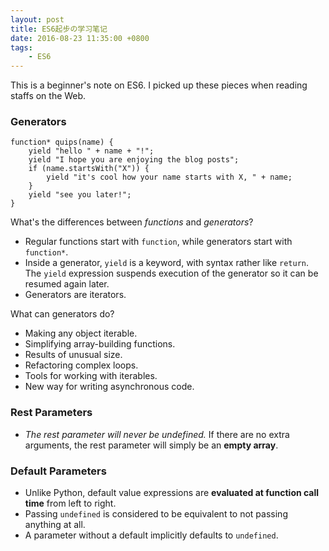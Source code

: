 ```yaml
---
layout: post
title: ES6起步の学习笔记
date: 2016-08-23 11:35:00 +0800
tags: 
    - ES6
---
```


This is a beginner's note on ES6. I picked up these pieces when reading staffs on the Web.

### Generators

```
function* quips(name) {
    yield "hello " + name + "!";
    yield "I hope you are enjoying the blog posts";
    if (name.startsWith("X")) {
        yield "it's cool how your name starts with X, " + name;
    }
    yield "see you later!";
}
```

What's the differences between *functions* and *generators*?

- Regular functions start with `function`, while generators start with `function*`.
- Inside a generator, `yield` is a keyword, with syntax rather like `return`. The `yield` expression suspends execution of the generator so it can be resumed again later.
- Generators are iterators.

What can generators do?

- Making any object iterable.
- Simplifying array-building functions.
- Results of unusual size.
- Refactoring complex loops.
- Tools for working with iterables.
- New way for writing asynchronous code.

### Rest Parameters

- *The rest parameter will never be undefined.* If there are no extra arguments, the rest parameter will simply be an **empty array**.

### Default Parameters

- Unlike Python, default value expressions are **evaluated at function call time** from left to right.
- Passing `undefined` is considered to be equivalent to not passing anything at all.
- A parameter without a default implicitly defaults to `undefined`.

